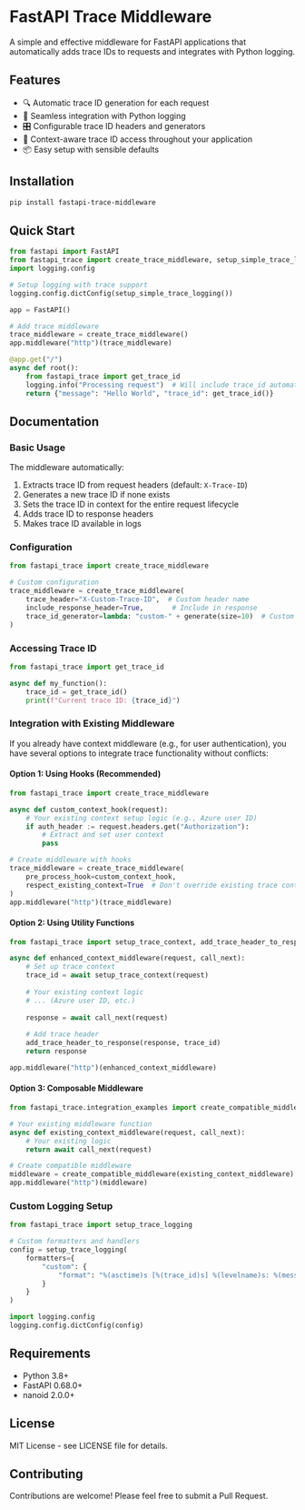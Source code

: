 # FastAPI Trace Middleware

A simple and effective middleware for FastAPI applications that automatically adds trace IDs to requests and integrates with Python logging.

## Features

- 🔍 Automatic trace ID generation for each request
- 📝 Seamless integration with Python logging
- 🎛️ Configurable trace ID headers and generators
- 🔄 Context-aware trace ID access throughout your application
- 📦 Easy setup with sensible defaults

## Installation

```bash
pip install fastapi-trace-middleware
```

## Quick Start

```python
from fastapi import FastAPI
from fastapi_trace import create_trace_middleware, setup_simple_trace_logging
import logging.config

# Setup logging with trace support
logging.config.dictConfig(setup_simple_trace_logging())

app = FastAPI()

# Add trace middleware
trace_middleware = create_trace_middleware()
app.middleware("http")(trace_middleware)

@app.get("/")
async def root():
    from fastapi_trace import get_trace_id
    logging.info("Processing request")  # Will include trace_id automatically
    return {"message": "Hello World", "trace_id": get_trace_id()}
```

## Documentation

### Basic Usage

The middleware automatically:
1. Extracts trace ID from request headers (default: `X-Trace-ID`)
2. Generates a new trace ID if none exists
3. Sets the trace ID in context for the entire request lifecycle
4. Adds trace ID to response headers
5. Makes trace ID available in logs

### Configuration

```python
from fastapi_trace import create_trace_middleware

# Custom configuration
trace_middleware = create_trace_middleware(
    trace_header="X-Custom-Trace-ID",  # Custom header name
    include_response_header=True,       # Include in response
    trace_id_generator=lambda: "custom-" + generate(size=10)  # Custom generator
)
```

### Accessing Trace ID

```python
from fastapi_trace import get_trace_id

async def my_function():
    trace_id = get_trace_id()
    print(f"Current trace ID: {trace_id}")
```

### Integration with Existing Middleware

If you already have context middleware (e.g., for user authentication), you have several options to integrate trace functionality without conflicts:

#### Option 1: Using Hooks (Recommended)

```python
from fastapi_trace import create_trace_middleware

async def custom_context_hook(request):
    # Your existing context setup logic (e.g., Azure user ID)
    if auth_header := request.headers.get("Authorization"):
        # Extract and set user context
        pass

# Create middleware with hooks
trace_middleware = create_trace_middleware(
    pre_process_hook=custom_context_hook,
    respect_existing_context=True  # Don't override existing trace context
)
app.middleware("http")(trace_middleware)
```

#### Option 2: Using Utility Functions

```python
from fastapi_trace import setup_trace_context, add_trace_header_to_response

async def enhanced_context_middleware(request, call_next):
    # Set up trace context
    trace_id = await setup_trace_context(request)
    
    # Your existing context logic
    # ... (Azure user ID, etc.)
    
    response = await call_next(request)
    
    # Add trace header
    add_trace_header_to_response(response, trace_id)
    return response

app.middleware("http")(enhanced_context_middleware)
```

#### Option 3: Composable Middleware

```python
from fastapi_trace.integration_examples import create_compatible_middleware

# Your existing middleware function
async def existing_context_middleware(request, call_next):
    # Your existing logic
    return await call_next(request)

# Create compatible middleware
middleware = create_compatible_middleware(existing_context_middleware)
app.middleware("http")(middleware)
```

### Custom Logging Setup

```python
from fastapi_trace import setup_trace_logging

# Custom formatters and handlers
config = setup_trace_logging(
    formatters={
        "custom": {
            "format": "%(asctime)s [%(trace_id)s] %(levelname)s: %(message)s"
        }
    }
)

import logging.config
logging.config.dictConfig(config)
```

## Requirements

- Python 3.8+
- FastAPI 0.68.0+
- nanoid 2.0.0+

## License

MIT License - see LICENSE file for details.

## Contributing

Contributions are welcome! Please feel free to submit a Pull Request.